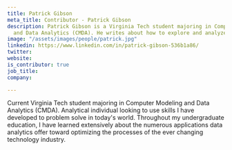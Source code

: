 ```yaml
---
title: Patrick Gibson
meta_title: Contributor - Patrick Gibson
description: Patrick Gibson is a Virginia Tech student majoring in Computer Modeling
  and Data Analytics (CMDA). He writes about how to explore and analyze data.
image: "/assets/images/people/patrick.jpg"
linkedin: https://www.linkedin.com/in/patrick-gibson-536b1a86/
twitter: 
website: 
is_contributor: true
job_title: 
company: 

---
```

Current Virginia Tech student majoring in Computer Modeling and Data Analytics (CMDA). Analytical individual looking to use skills I have developed to problem solve in today's world. Throughout my undergraduate education, I have learned extensively about the numerous applications data analytics offer toward optimizing the processes of the ever changing technology industry.